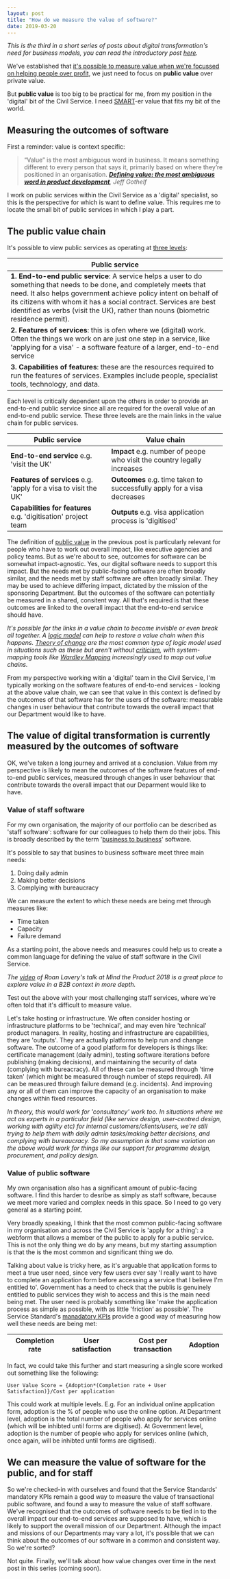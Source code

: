 ```yaml
---
layout: post
title: "How do we measure the value of software?"
date: 2019-03-20
---
```


_This is the third in a short series of posts about digital transformation's need for business models, you can read the introductory post [here](https://scottcolfer.com/2019/03/17/digital-transformation-business-model.html)._

We've established that [it's possible to measure value when we're focussed on helping people over profit](https://scottcolfer.com/2019/03/19/value-without-profit.html), we just need to focus on **public value** over private value.

But **public value** is too big to be practical for me, from my position in the 'digital' bit of the Civil Service. I need [SMART](https://en.wikipedia.org/wiki/SMART_criteria)-er value that fits my bit of the world.

## Measuring the outcomes of software

First a reminder: value is context specific:
> “Value” is the most ambiguous word in business. It means something different to every person that says it, primarily based on where they’re positioned in an organisation. ***[Defining value: the most ambiguous word in product development](https://medium.com/swlh/defining-value-the-most-ambiguous-word-in-product-development-3c36af377ecd)**, Jeff Gothelf*

I work on public services within the Civil Service as a 'digital' specialist, so this is the perspective for which is want to define value. This requires me to locate the small bit of public services in which I play a part.

## The public value chain

It's possible to view public services as operating at [three levels](https://scottcolfer.com/2018/05/14/public-service.html):

**Public service** |  
--- |
**1. End-to-end public service**: A service helps a user to do something that needs to be done, and completely meets that need. It also helps government achieve policy intent on behalf of its citizens with whom it has a social contract. Services are best identified as verbs (visit the UK), rather than nouns (biometric residence permit).  |
**2. Features of services**: this is ofen where we (digital) work. Often the things we work on are just one step in a service, like 'applying for a visa' - a software feature of a larger, end-to-end service |
**3. Capabilities of features**: these are the resources required to run the features of services. Examples include people, specialist tools, technology, and data. |

Each level is critically dependent upon the others in order to provide an end-to-end public service since all are required for the overall value of an end-to-end public service. These three levels are the main links in the value chain for public services.

**Public service** | **Value chain** 
--- | --- 
**End-to-end service** e.g. 'visit the UK'  | **Impact** e.g. number of peope who visit the country legally increases
**Features of services** e.g. 'apply for a visa to visit the UK' | **Outcomes** e.g. time taken to successfully apply for a visa decreases
**Capabilities for features** e.g. 'digitisation' project team | **Outputs** e.g. visa application process is 'digitised'


The definition of [public value](https://scottcolfer.com/2019/03/19/value-without-profit.html) in the previous post is particularly relevant for people who have to work out overall impact, like executive agencies and policy teams. But as we're about to see, outcomes for software can be somewhat impact-agnostic. Yes, our digital software needs to support this impact. But the needs met by public-facing software are often broadly similar, and the needs met by staff software are often broadly similar. They may be used to achieve differing impact, dictated by the mission of the sponsoring Department. But the outcomes of the software can potentially be measured in a shared, consitent way. All that's required is that these outcomes are linked to the overall impact that the end-to-end service should have.

_It's possible for the links in a value chain to become invisble or even break all together. A [logic model](https://en.wikipedia.org/wiki/Logic_model) can help to restore a value chain when this happens. [Theory of change](https://ctb.ku.edu/en/table-of-contents/overview/models-for-community-health-and-development/logic-model-development/main) are the most common type of logic model used in situations such as these but aren't without [criticism](https://www.nesta.org.uk/blog/whats-wrong-with-theories-of-change/), with system-mapping tools like [Wardley Mapping](https://www.cio.co.uk/it-strategy/introduction-wardley-value-chain-mapping-3604565/) increasingly used to map out value chains._

From my perspective working witin a 'digital' team in the Civil Service, I'm typically working on the software features of end-to-end services - looking at the above value chain, we can see that value in this context is defined by the outcomes of that software has for the users of the software: measurable changes in user behaviour that contribute towards the overall impact that our Department would like to have.

## The value of digital transformation is currently measured by the outcomes of software

OK, we've taken a long journey and arrived at a conclusion. Value from my perspective is likely to mean the outcomes of the software features of end-to-end public services, measured through changes in user behaviour that contribute towards the overall impact that our Deparment would like to have. 

### Value of staff software

For my own organisation, the majority of our portfolio can be described as 'staff software': software for our colleagues to help them do their jobs. This is broadly described by the term '[business to business](https://en.wikipedia.org/wiki/Business-to-business)' software. 

It's possible to say that busines to business software meet three main needs:

1. Doing daily admin
2. Making better decisions
3. Complying with bureaucracy

We can measure the extent to which these needs are being met through measures like:

- Time taken
- Capacity
- Failure demand

As a starting point, the above needs and measures could help us to create a common language for defining the value of staff software in the Civil Service.

*The [video](https://www.mindtheproduct.com/2018/11/driving-growth-vs-building-core-value-by-roan-lavery/) of Roan Lavery's talk at Mind the Product 2018 is a great place to explore value in a B2B context in more depth.*

Test out the above with your most challenging staff services, where we're often told that it's difficult to measure value. 

Let's take hosting or infrastructure. We often consider hosting or infrastructure platforms to be 'technical', and may even hire 'technical' product managers. In reality, hosting and infrastructure are capabilities, they are 'outputs'. They are actually platforms to help run and change software. The outcome of a good platform for developers is things like: certificate management (daily admin), testing software iterations before publishing (making decisions), and maintaining the security of data (complying with bureacracy). All of these can be measured through 'time taken' (which might be measured through number of steps required). All can be measured through failure demand (e.g.  incidents). And improving any or all of them can improve the capacity of an organisation to make changes within fixed resources. 

_In theory, this would work for 'consultancy' work too. In situations where we act as experts in a particular field (like service design, user-centred design, working with agility etc) for internal customers/clients/users, we're still trying to help them with daily admin tasks/making better decisions, and complying with bureaucracy. So my assumption is that some variation on the above would work for things like our support for programme design, procurement, and policy design._

### Value of public software

My own organisation also has a significant amount of public-facing software. I find this harder to desribe as simply as staff software, because we meet more varied and complex needs in this space. So I need to go very general as a starting point.

Very broadly speaking, I think that the most common public-facing software in my organisation and across the Civil Service is 'apply for a thing': a webform that allows a member of the public to apply for a public service. This is not the only thing we do by any means, but my starting assumption is that the is the most common and significant thing we do. 

Talking about value is tricky here, as it's arguable that application forms to meet a true user need, since very few users ever say 'I really want to have to complete an application form before accessing a service that I believe I'm entitled to'. Government has a need to check that the publis is genuinely entitled to public services they wish to access and this is the main need being met. The user need is probably something like 'make the application process as simple as possible, with as little 'friction' as possible'. The Service Standard's [manadatory KPIs](https://www.gov.uk/service-manual/service-standard/identify-performance-indicators) provide a good way of measuring how well these needs are being met:

**Completion rate** | **User satisfaction** | **Cost per transaction** | **Adoption**
--- | --- | --- | ---

In  fact, we could take this further and start measuring a single score worked out something like the following:

```
User Value Score = {Adoption*(Completion rate + User Satisfaction)}/Cost per application
```

This could work at multiple levels. E.g. For an individual online application form, adoption is the % of people who use the online option.
At Department level, adoption is the total number of people who apply for services online (which will be inhibted until forms are digitised). At Government level, adoption is the number of people who apply for services online (which, once again, will be inhibted until forms are digitised).

## We can measure the value of software for the public, and for staff

So we're checked-in with ourselves and found that the Service Standards' mandatory KPIs remain a good way to measure the value of transactional public software, and found a way to measure the value of staff software. We've recognised that the outcomes of software needs to be tied in to the overall impact our end-to-end services are supposed to have, which is likely to support the overall mission of our Department. Although the impact and missions of our Departments may vary a lot, it's possible that we can think about the outcomes of our software in a common and consistent way.  So we're sorted?

Not quite. Finally, we'll talk about how value changes over time in the next post in this series (coming soon).
